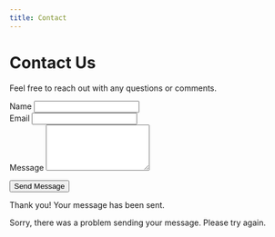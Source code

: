 ```yaml
---
title: Contact
---
```


# Contact Us

Feel free to reach out with any questions or comments.

<form id="contact-form" class="contact-form">
  <div class="form-group">
    <label for="name">Name</label>
    <input type="text" id="name" name="name" required>
  </div>
  
  <div class="form-group">
    <label for="email">Email</label>
    <input type="email" id="email" name="email" required>
  </div>
  
  <div class="form-group">
    <label for="message">Message</label>
    <textarea id="message" name="message" rows="5" required></textarea>
  </div>
  
  <button type="submit" class="btn">Send Message</button>
</form>

<div id="form-success" class="hidden">
  <p>Thank you! Your message has been sent.</p>
</div>

<div id="form-error" class="hidden">
  <p>Sorry, there was a problem sending your message. Please try again.</p>
</div> 